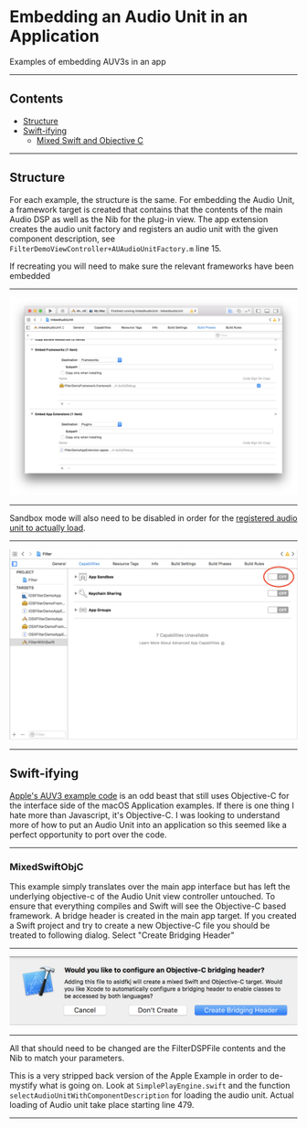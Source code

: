 # Embedding an Audio Unit in an Application
Examples of embedding AUV3s in an app

---

## Contents
* [Structure](#structure)
* [Swift-ifying](#swift-ifying)
  * [Mixed Swift and Objective C](#mixedswiftobjc)

---

## Structure

For each example, the structure is the same. For embedding the Audio Unit, a framework target is created that contains that the contents of the main Audio DSP as well as the Nib for the plug-in view. The app extension creates the audio unit factory and registers an audio unit with the given component description, see `FilterDemoViewController+AUAudioUnitFactory.m` line 15.

If recreating you will need to make sure the relevant frameworks have been embedded

---

![Embedding Frameworks](images/embed-app-fw.png)

---

Sandbox mode will also need to be disabled in order for the [registered audio unit to actually load](https://github.com/AudioKit/AudioKit/issues/1415).

---

![Bad Sandbox](images/sandbox-bad.png)

---

## Swift-ifying

[Apple's AUV3 example code](https://developer.apple.com/library/archive/samplecode/AudioUnitV3Example/Introduction/Intro.html#//apple_ref/doc/uid/TP40016185) is an odd beast that still uses Objective-C for the interface side of the macOS Application examples. If there is one thing I hate more than Javascript, it's Objective-C. I was looking to understand more of how to put an Audio Unit into an application so this seemed like a perfect opportunity to port over the code.



---

### MixedSwiftObjC

This example simply translates over the main app interface but has left the underlying objective-c of the Audio Unit view controller untouched.
To ensure that everything compiles and Swift will see the Objective-C based framework. A bridge header is created in the main app target. If you created a Swift project and try to create a new Objective-C file you should be treated to following dialog. Select "Create Bridging Header"

---

![Bridge](images/bridge-header.png)

---

All that should need to be changed are the FilterDSPFile contents and the Nib to match your parameters.

This is a very stripped back version of the Apple Example in order to de-mystify what is going on. Look at `SimplePlayEngine.swift` and the function `selectAudioUnitWithComponentDescription` for loading the audio unit. Actual loading of Audio unit take place starting line 479.

---
